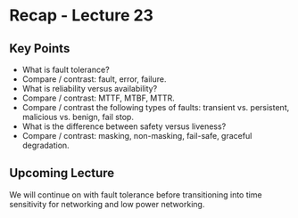 # Recap - Lecture 23

## Key Points

* What is fault tolerance?
* Compare / contrast: fault, error, failure.
* What is reliability versus availability?
* Compare / contrast: MTTF, MTBF, MTTR.
* Compare / contrast the following types of faults: transient vs. persistent, malicious vs. benign, fail stop.
* What is the difference between safety versus liveness?
* Compare / contrast: masking, non-masking, fail-safe, graceful degradation.

## Upcoming Lecture

We will continue on with fault tolerance before transitioning into time sensitivity for networking and low power networking.
